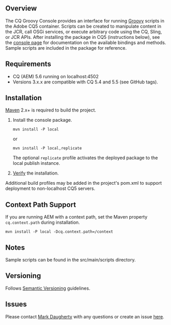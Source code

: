 ## Overview

The CQ Groovy Console provides an interface for running [Groovy](http://groovy.codehaus.org/) scripts in the Adobe CQ5
container.  Scripts can be created to manipulate content in the JCR, call OSGi services, or execute arbitrary code using
the CQ, Sling, or JCR APIs.  After installing the package in CQ5 (instructions below), see the
[console page](http://localhost:4502/groovyconsole) for documentation on the available bindings and methods.  Sample
scripts are included in the package for reference.

## Requirements

* CQ (AEM) 5.6 running on localhost:4502
* Versions 3.x.x are compatible with CQ 5.4 and 5.5 (see GitHub tags).

## Installation

[Maven](http://maven.apache.org/) 2.x+ is required to build the project.

1.  Install the console package.

        mvn install -P local

	or

        mvn install -P local,replicate

    The optional `replicate` profile activates the deployed package to the local publish instance.

2.  [Verify](http://localhost:4502/groovyconsole) the installation.

Additional build profiles may be added in the project's pom.xml to support deployment to non-localhost CQ5 servers.

## Context Path Support

If you are running AEM with a context path, set the Maven property `cq.context.path` during installation.

    mvn install -P local -Dcq.context.path=/context

## Notes

Sample scripts can be found in the src/main/scripts directory.

## Versioning

Follows [Semantic Versioning](http://semver.org/) guidelines.

## Issues

Please contact [Mark Daugherty](mailto:mdaugherty@citytechinc.com) with any questions or create an issue [here](https://github.com/Citytechinc/cq-groovy-console/issues).